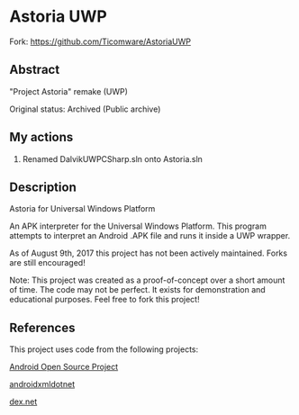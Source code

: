 # Astoria UWP

Fork: https://github.com/Ticomware/AstoriaUWP

## Abstract
"Project Astoria" remake (UWP)

Original status: Archived (Public archive)

## My actions 
1. Renamed DalvikUWPCSharp.sln onto Astoria.sln

## Description

Astoria for Universal Windows Platform

An APK interpreter for the Universal Windows Platform. This program attempts to interpret an Android .APK file and runs it inside a UWP wrapper.

As of August 9th, 2017 this project has not been actively maintained. Forks are still encouraged!

Note: This project was created as a proof-of-concept over a short amount of time. The code may not be perfect. It exists for demonstration and educational purposes. Feel free to fork this project!

## References
This project uses code from the following projects:

<a href="https://source.android.com/">Android Open Source Project</a>

<a href="https://github.com/tbaron/androidxmldotnet">androidxmldotnet</a>

<a href="https://github.com/mariokmk/dex.net">dex.net</a>

